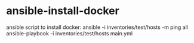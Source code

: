 # ansible-install-docker
ansible script to install docker:
ansible -i inventories/test/hosts -m ping all
ansible-playbook -i inventories/test/hosts main.yml
